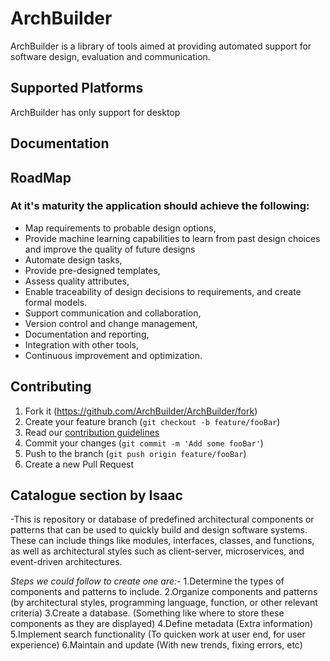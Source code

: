 # ArchBuilder
ArchBuilder is a library of tools aimed at providing automated support for software design, evaluation and communication.

## Supported Platforms
ArchBuilder has only support for desktop

## Documentation

## RoadMap
<h3>At it's maturity the application should achieve the following:</h3>

- Map requirements to probable design options,
- Provide machine learning capabilities to learn from past design choices and improve the quality of future designs
- Automate design tasks, 
- Provide pre-designed templates, 
- Assess quality attributes, 
- Enable traceability of design decisions to requirements, and create formal models. 
- Support communication and collaboration, 
- Version control and change management,
- Documentation and reporting, 
- Integration with other tools,
- Continuous improvement and optimization.

## Contributing
1. Fork it (<https://github.com/ArchBuilder/ArchBuilder/fork>)
2. Create your feature branch (`git checkout -b feature/fooBar`)
3. Read our [contribution guidelines](https://google.github.io/styleguide/javaguide.html)
4. Commit your changes (`git commit -m 'Add some fooBar'`)
5. Push to the branch (`git push origin feature/fooBar`)
6. Create a new Pull Request

## Catalogue section by Isaac
-This is repository or database of predefined architectural components or patterns 
 that can be used to quickly build and design software systems. These can include things like modules, interfaces, classes, 
 and functions, as well as architectural styles such as client-server, microservices, and event-driven architectures.
 
_Steps we could follow to create one are:-_
1.Determine the types of components and patterns to include.
2.Organize components and patterns (by architectural styles, programming language, function, or other relevant criteria)
3.Create a database. (Something like where to store these components as they are displayed)
4.Define metadata (Extra information)
5.Implement search functionality (To quicken work at user end, for user experience)
6.Maintain and update (With new trends, fixing errors, etc)

